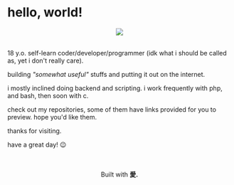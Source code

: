 # hello, world!
<div align="center">
  <img src="https://go-skill-icons.vercel.app/api/icons?i=c,html,css,js,php,mysql,apache,git,github,linux,debian,bash,vscode,cloudflare,firefox,duckduckgo,arduino&theme=dark&perline=11">
</div>

<br>

18 y.o. self-learn coder/developer/programmer (idk what i should be called as, yet i don't really care).

building _"somewhat useful"_ stuffs and putting it out on the internet.

i mostly inclined doing backend and scripting. i work frequently with php, and bash, then soon with c.

check out my repositories, some of them have links provided for you to preview. hope you'd like them.

thanks for visiting.

have a great day! :wink:

<br>
<br>

<div align="center">
  Built with <strong>愛.</strong>
</div>
